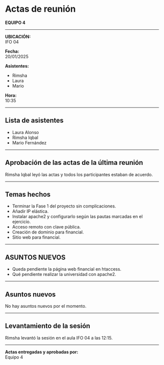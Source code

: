 # Actas de reunión

**EQUIPO 4**

---

**UBICACIÓN:**  
IFO 04

**Fecha:**  
20/01/2025

**Asistentes:**  
- Rimsha  
- Laura  
- Mario  

**Hora:**  
10:35

---

## Lista de asistentes

- Laura Alonso  
- Rimsha Iqbal  
- Mario Fernández

---

## Aprobación de las actas de la última reunión

Rimsha Iqbal leyó las actas y todos los participantes estaban de acuerdo.

---

## Temas hechos

- Terminar la Fase 1 del proyecto sin complicaciones.  
- Añadir IP elástica.  
- Instalar apache2 y configurarlo según las pautas marcadas en el ejercicio.  
- Acceso remoto con clave pública.  
- Creación de dominio para financial.  
- Sitio web para financial.

---

## ASUNTOS NUEVOS

- Queda pendiente la página web financial en htaccess.  
- Qué pendiente realizar la universidad con apache2.

---

## Asuntos nuevos

No hay asuntos nuevos por el momento.

---

## Levantamiento de la sesión

Rimsha levantó la sesión en el aula IFO 04 a las 12:15.

---

**Actas entregadas y aprobadas por:**  
Equipo 4
